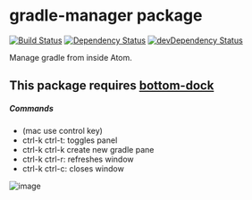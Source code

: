# gradle-manager package
[![Build Status](https://travis-ci.org/henjue/atom-gradle-manager.svg?branch=master)](https://travis-ci.org/henjue/atom-gradle-manager)
[![Dependency Status](https://david-dm.org/henjue/atom-gradle-manager.svg)](https://david-dm.org/henjue/atom-gradle-manager)
[![devDependency Status](https://david-dm.org/henjue/atom-gradle-manager/dev-status.svg)](https://david-dm.org/henjueatom-gradle-manager#info=devDependencies)

Manage gradle from inside Atom.
## This package requires [bottom-dock](https://atom.io/packages/bottom-dock)
##### Commands
* (mac use control key)
* ctrl-k ctrl-t: toggles panel
* ctrl-k ctrl-k create new gradle pane
* ctrl-k ctrl-r: refreshes window
* ctrl-k ctrl-c: closes window

![image](https://raw.githubusercontent.com/henjue/atom-gradle-manager/master/images/out.gif)
